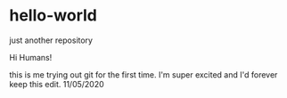 # hello-world
just another repository

Hi Humans!

this is me trying out git for the first time.
I'm super excited and I'd forever keep this edit. 11/05/2020

